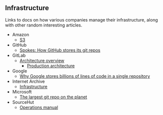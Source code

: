 ## Infrastructure

Links to docs on how various companies manage their infrastructure, along with other random interesting articles.

- Amazon
  - [S3](https://www.allthingsdistributed.com/2023/07/building-and-operating-a-pretty-big-storage-system.html)
- GitHub
  - [Spokes: How GitHub stores its git repos](https://github.blog/2016-09-07-building-resilience-in-spokes/)
- GitLab
  - [Architecture overview](https://docs.gitlab.com/ee/development/architecture.html)
    - [Production architecture](https://about.gitlab.com/handbook/engineering/infrastructure/production/architecture/)
- Google
  - [Why Google stores billions of lines of code in a single repository](https://dl.acm.org/doi/pdf/10.1145/2854146)
- Internet Archive
  - [Infrastructure](https://archive.org/details/jonah-edwards-presentation)
- Microsoft
  - [The largest git repo on the planet](https://devblogs.microsoft.com/bharry/the-largest-git-repo-on-the-planet/)
- SourceHut
  - [Operations manual](https://man.sr.ht/ops/)
